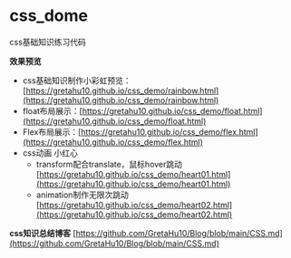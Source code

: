 # css_dome
css基础知识练习代码

**效果预览**
* css基础知识制作小彩虹预览：[https://gretahu10.github.io/css_demo/rainbow.html](https://gretahu10.github.io/css_demo/rainbow.html)
* float布局展示：[https://gretahu10.github.io/css_demo/float.html](https://gretahu10.github.io/css_demo/float.html)
* Flex布局展示：[https://gretahu10.github.io/css_demo/flex.html](https://gretahu10.github.io/css_demo/flex.html)
* css动画 小红心
  * transform配合translate，鼠标hover跳动[https://gretahu10.github.io/css_demo/heart01.html](https://gretahu10.github.io/css_demo/heart01.html)
  * animation制作无限次跳动[https://gretahu10.github.io/css_demo/heart02.html](https://gretahu10.github.io/css_demo/heart02.html)

**css知识总结博客**
[https://github.com/GretaHu10/Blog/blob/main/CSS.md](https://github.com/GretaHu10/Blog/blob/main/CSS.md)
